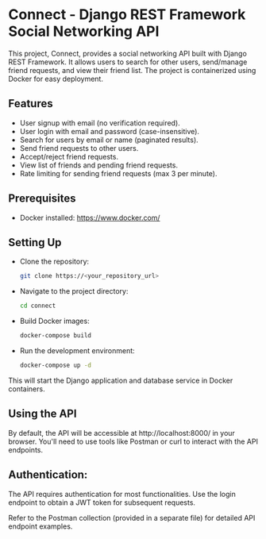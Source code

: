 # Connect - Django REST Framework Social Networking API

This project, Connect, provides a social networking API built with Django REST Framework. It allows users to search for other users, send/manage friend requests, and view their friend list. The project is containerized using Docker for easy deployment.

## Features
- User signup with email (no verification required).
- User login with email and password (case-insensitive).
- Search for users by email or name (paginated results).
- Send friend requests to other users.
- Accept/reject friend requests.
- View list of friends and pending friend requests.
- Rate limiting for sending friend requests (max 3 per minute).

## Prerequisites
   
- Docker installed: https://www.docker.com/

## Setting Up

- Clone the repository:
   
   ```bash
   git clone https://<your_repository_url>
   ```

- Navigate to the project directory:
   ```bash
   cd connect

- Build Docker images:
   ```bash
   docker-compose build
   ```

- Run the development environment:
   ```bash
   docker-compose up -d
   ```

This will start the Django application and database service in Docker containers.

## Using the API
By default, the API will be accessible at http://localhost:8000/ in your browser. You'll need to use tools like Postman
or curl to interact with the API endpoints.

## Authentication:

The API requires authentication for most functionalities. Use the login endpoint to obtain a JWT token for subsequent requests.

Refer to the Postman collection (provided in a separate file) for detailed API endpoint examples.

